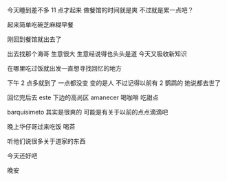 今天睡到差不多 11 点才起来 做餐馆的时间就是爽 不过就是累一点吧？

起来简单吃碗芝麻糊早餐

刚回到餐馆就出去了 

出去找那个海哥 生意很大 生意经说得也头头是道 今天又吸收新知识

在哪里吃过饭就出发一直想寻找回忆的地方 

下午 2 点多就到了 一点都没变 变的是人 不过记得以前有 2 鹦鹉的 她说都去世了

回忆完后去 este 下边的高尚区 amanecer 喝咖啡 吃甜点

barquisimeto 其实是很爽的 可能是有关于以前的点点滴滴吧

晚上华仔哥过来吃饭 喝茶 

听他们说很多关于道家的东西

今天还好吧

晚安

